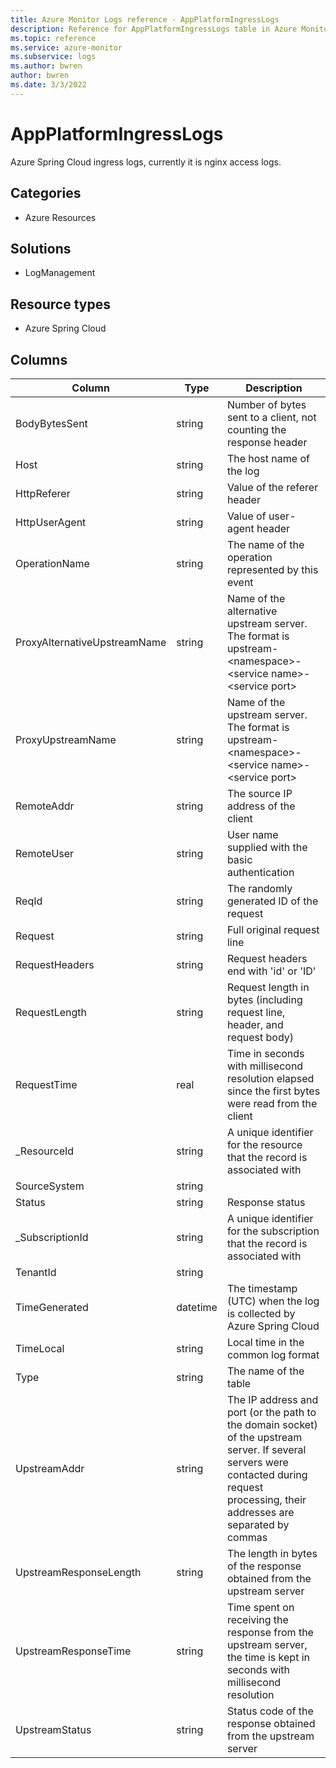 ```yaml
---
title: Azure Monitor Logs reference - AppPlatformIngressLogs
description: Reference for AppPlatformIngressLogs table in Azure Monitor Logs.
ms.topic: reference
ms.service: azure-monitor
ms.subservice: logs
ms.author: bwren
author: bwren
ms.date: 3/3/2022
---
```


# AppPlatformIngressLogs

 Azure Spring Cloud ingress logs, currently it is nginx access logs.

## Categories

- Azure Resources
## Solutions

- LogManagement
## Resource types

- Azure Spring Cloud




## Columns

| Column | Type | Description |
| --- | --- | --- |
| BodyBytesSent | string | Number of bytes sent to a client, not counting the response header |
| Host | string | The host name of the log |
| HttpReferer | string | Value of the referer header |
| HttpUserAgent | string | Value of user-agent header |
| OperationName | string | The name of the operation represented by this event |
| ProxyAlternativeUpstreamName | string | Name of the alternative upstream server. The format is upstream-&lt;namespace&gt;-&lt;service name&gt;-&lt;service port&gt; |
| ProxyUpstreamName | string | Name of the upstream server. The format is upstream-&lt;namespace&gt;-&lt;service name&gt;-&lt;service port&gt; |
| RemoteAddr | string | The source IP address of the client |
| RemoteUser | string | User name supplied with the basic authentication |
| ReqId | string | The randomly generated ID of the request |
| Request | string | Full original request line |
| RequestHeaders | string | Request headers end with 'id' or 'ID' |
| RequestLength | string | Request length in bytes (including request line, header, and request body) |
| RequestTime | real | Time in seconds with millisecond resolution elapsed since the first bytes were read from the client |
| _ResourceId | string | A unique identifier for the resource that the record is associated with |
| SourceSystem | string |  |
| Status | string | Response status |
| _SubscriptionId | string | A unique identifier for the subscription that the record is associated with |
| TenantId | string |  |
| TimeGenerated | datetime | The timestamp (UTC) when the log is collected by Azure Spring Cloud |
| TimeLocal | string | Local time in the common log format |
| Type | string | The name of the table |
| UpstreamAddr | string | The IP address and port (or the path to the domain socket) of the upstream server. If several servers were contacted during request processing, their addresses are separated by commas |
| UpstreamResponseLength | string | The length in bytes of the response obtained from the upstream server |
| UpstreamResponseTime | string | Time spent on receiving the response from the upstream server, the time is kept in seconds with millisecond resolution |
| UpstreamStatus | string | Status code of the response obtained from the upstream server |
